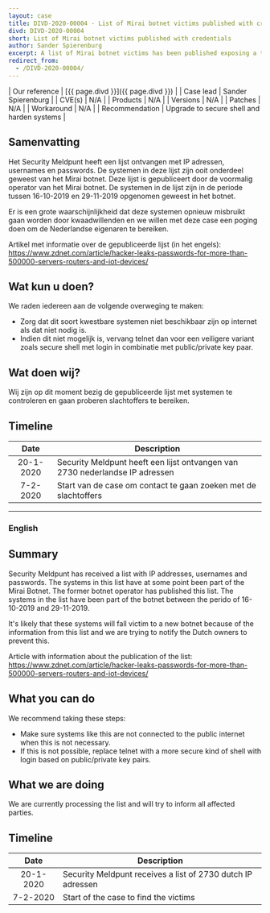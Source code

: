 ```yaml
---
layout: case
title: DIVD-2020-00004 - List of Mirai botnet victims published with credentials 
divd: DIVD-2020-00004
short: List of Mirai botnet victims published with credentials
author: Sander Spierenburg
excerpt: A list of Mirai botnet victims has been published exposing a total of 500K+ systems
redirect_from:
  - /DIVD-2020-00004/
---
```


| Our reference | [{{ page.divd }}]({{ page.divd }}) |
| Case lead | Sander Spierenburg |
| CVE(s) | N/A |
| Products | N/A |
| Versions | N/A |
| Patches | N/A |
| Workaround | N/A |
| Recommendation | Upgrade to secure shell and harden systems |

## Samenvatting

Het Security Meldpunt heeft een lijst ontvangen met IP adressen, usernames en passwords. De systemen in deze lijst zijn ooit onderdeel geweest van het Mirai botnet. Deze lijst is gepubliceert door de voormalig operator van het Mirai botnet. De systemen in de lijst zijn in de periode tussen 16-10-2019 en 29-11-2019 opgenomen geweest in het botnet.  

Er is een grote waarschijnlijkheid dat deze systemen opnieuw misbruikt gaan worden door kwaadwillenden en we willen met deze case een poging doen om de Nederlandse eigenaren te bereiken. 

Artikel met informatie over de gepubliceerde lijst (in het engels): https://www.zdnet.com/article/hacker-leaks-passwords-for-more-than-500000-servers-routers-and-iot-devices/

## Wat kun u doen?

We raden iedereen aan de volgende overweging te maken:
* Zorg dat dit soort kwestbare systemen niet beschikbaar zijn op internet als dat niet nodig is.
* Indien dit niet mogelijk is, vervang telnet dan voor een veiligere variant zoals secure shell met login in combinatie met public/private key paar. 

## Wat doen wij?

Wij zijn op dit moment bezig de gepubliceerde lijst met systemen te controleren en gaan proberen slachtoffers te bereiken.

## Timeline

| Date  | Description |
|:-----:|-------------|
| 20-1-2020 | Security Meldpunt heeft een lijst ontvangen van 2730 nederlandse IP adressen 
| 7-2-2020 | Start van de case om contact te gaan zoeken met de slachtoffers |  


<hr>

### English

## Summary

Security Meldpunt has received a list with IP addresses, usernames and passwords. The systems in this list have at some point been part of the Mirai Botnet. The former botnet operator has published this list. The systems in the list have been part of the botnet between the perido of 16-10-2019 and 29-11-2019.  

It's likely that these systems will fall victim to a new botnet because of the information from this list and we are trying to notify the Dutch owners to prevent this. 

Article with information about the publication of the list: https://www.zdnet.com/article/hacker-leaks-passwords-for-more-than-500000-servers-routers-and-iot-devices/

## What you can do

We recommend taking these steps:

* Make sure systems like this are not connected to the public internet when this is not necessary.
* If this is not possible, replace telnet with a more secure kind of shell with login based on public/private key pairs.

## What we are doing

We are currently processing the list and will try to inform all affected parties.

## Timeline

| Date  | Description |
|:-----:|-------------|
| 20-1-2020 | Security Meldpunt receives a list of 2730 dutch IP adressen 
| 7-2-2020 | Start of the case to find the victims |  
